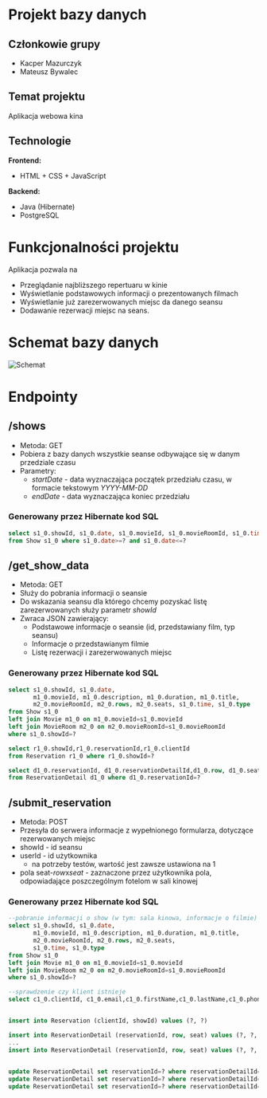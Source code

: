 # Projekt bazy danych
## Członkowie grupy
* Kacper Mazurczyk
* Mateusz Bywalec

## Temat projektu
Aplikacja webowa kina 

## Technologie
**Frontend:**
* HTML + CSS + JavaScript

**Backend:**
* Java (Hibernate)
* PostgreSQL

# Funkcjonalności projektu
Aplikacja pozwala na
* Przeglądanie najbliższego repertuaru w kinie
* Wyświetlanie podstawowych informacji o prezentowanych filmach
* Wyświetlanie już zarezerwowanych miejsc da danego seansu
* Dodawanie rezerwacji miejsc na seans.

# Schemat bazy danych
![Schemat](https://raw.githubusercontent.com/flakboy/pbd2-projekt/main/db_scheme_final.png)

# Endpointy
## /shows
* Metoda: GET
* Pobiera z bazy danych wszystkie seanse odbywające się w danym przedziale czasu
* Parametry:
  * *startDate* - data wyznaczająca początek przedziału czasu, w formacie tekstowym *YYYY-MM-DD*
  * *endDate* - data wyznaczająca koniec przedziału

### Generowany przez Hibernate kod SQL
```sql
select s1_0.showId, s1_0.date, s1_0.movieId, s1_0.movieRoomId, s1_0.time, s1_0.type
from Show s1_0 where s1_0.date>=? and s1_0.date<=?
```
    
## /get_show_data
  * Metoda: GET
  * Służy do pobrania informacji o seansie
   * Do wskazania seansu dla którego chcemy pozyskać listę zarezerwowanych służy parametr *showId*
  * Zwraca JSON zawierający:
    * Podstawowe informacje o seansie (id, przedstawiany film, typ seansu)
    * Informacje o przedstawianym filmie
    * Listę rezerwacji i zarezerwowanych miejsc

### Generowany przez Hibernate kod SQL
```sql
select s1_0.showId, s1_0.date,
       m1_0.movieId, m1_0.description, m1_0.duration, m1_0.title, 
       m2_0.movieRoomId, m2_0.rows, m2_0.seats, s1_0.time, s1_0.type
from Show s1_0
left join Movie m1_0 on m1_0.movieId=s1_0.movieId
left join MovieRoom m2_0 on m2_0.movieRoomId=s1_0.movieRoomId
where s1_0.showId=?

select r1_0.showId,r1_0.reservationId,r1_0.clientId
from Reservation r1_0 where r1_0.showId=?

select d1_0.reservationId, d1_0.reservationDetailId,d1_0.row, d1_0.seat
from ReservationDetail d1_0 where d1_0.reservationId=?
```

## /submit_reservation
 * Metoda: POST
 * Przesyła do serwera informacje z wypełnionego formularza, dotyczące rezerwowanych miejsc
  * showId - id seansu
  * userId - id użytkownika
    * na potrzeby testów, wartość jest zawsze ustawiona na 1
  * pola seat-*row*x*seat* - zaznaczone przez użytkownika pola, odpowiadające poszczególnym fotelom w sali kinowej

### Generowany przez Hibernate kod SQL
```sql
--pobranie informacji o show (w tym: sala kinowa, informacje o filmie)
select s1_0.showId, s1_0.date,
       m1_0.movieId, m1_0.description, m1_0.duration, m1_0.title,
       m2_0.movieRoomId, m2_0.rows, m2_0.seats,
       s1_0.time, s1_0.type
from Show s1_0
left join Movie m1_0 on m1_0.movieId=s1_0.movieId
left join MovieRoom m2_0 on m2_0.movieRoomId=s1_0.movieRoomId
where s1_0.showId=?

--sprawdzenie czy klient istnieje
select c1_0.clientId, c1_0.email,c1_0.firstName,c1_0.lastName,c1_0.phoneNumber from Client c1_0 where c1_0.clientId=?


insert into Reservation (clientId, showId) values (?, ?)

insert into ReservationDetail (reservationId, row, seat) values (?, ?, ?)
...
insert into ReservationDetail (reservationId, row, seat) values (?, ?, ?)

 
update ReservationDetail set reservationId=? where reservationDetailId=?
update ReservationDetail set reservationId=? where reservationDetailId=?
update ReservationDetail set reservationId=? where reservationDetailId=?
```
